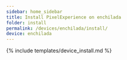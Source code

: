 ```yaml
---
sidebar: home_sidebar
title: Install PixelExperience on enchilada
folder: install
permalink: /devices/enchilada/install/
device: enchilada
---
```

{% include templates/device_install.md %}
